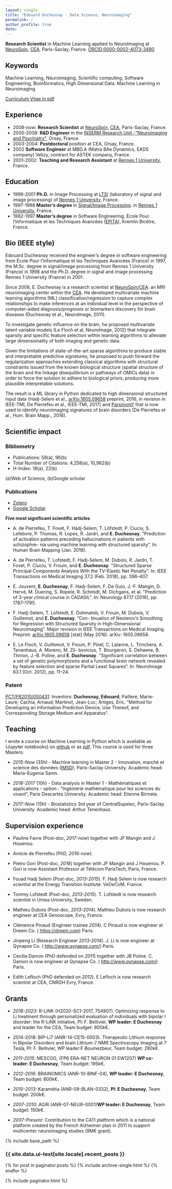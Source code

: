 ```yaml
---
layout: single
title: "Edouard Duchesnay - Data Science, Neuroimaging"
permalink: /
author_profile: true
date:
---
```


**Research Scientist** in Machine Learning applied to NeuroImaging at [NeuroSpin](http://i2bm.cea.fr/drf/i2bm/english/Pages/NeuroSpin/Presentation.aspx), [CEA](http://www.cea.fr/english), Paris-Saclay, France.
[ORCID:0000-0002-4073-3490](https://orcid.org/0000-0002-4073-3490)

## Keywords

Machine Learning, Neuroimaging, Scientific computing, Software Engineering, Bioinformatics, High Dimensional Data.
Machine Learning in Neuroimaging

[Curriculum Vitae in pdf](ftp://ftp.cea.fr/pub/unati/people/educhesnay/cv_educhesnay_univ.pdf)

## Experience

- 2008-now: **Research Scientist** at [NeuroSpin](http://i2bm.cea.fr/drf/i2bm/english/Pages/NeuroSpin/Presentation.aspx), [CEA](http://www.cea.fr/english), Paris-Saclay, France.
- 2005-2008: **R&D Engineer** in the [INSERM Research Unit -"Neuroimaging and Psychiatry"](http://www.inserm-u1000.u-psud.fr), Orsay, France.
- 2003-2004: **Postdoctoral** position at CEA, Orsay, France.
- 2002 **Software Engineer** at MBD.A (Matra BAe Dynamics, EADS company) Velizy, contract for ASTEK company, France.
- 2001-2002: **Teaching and Research Assistant** at [Rennes 1 University](https://english.univ-rennes1.fr), France.

## Education

- 1999-2001 **Ph.D.** in Image Processing at [LTSI](http://www.ltsi.univ-rennes1.fr/?q=en/node/269) (laboratory of signal and image processing) of [Rennes 1 University](https://english.univ-rennes1.fr), France.
- 1997-1998 **Master’s degree** in [Signal/Image Processing](https://etudes.univ-rennes1.fr/master-electronique/themes/M2/PresentationSpecialite/SISEA). in [Rennes 1 University](https://english.univ-rennes1.fr), France.
- 1992-1997 **Master’s degree** in Software Engineering. École Pour l’Informatique et les Techniques Avancées ([EPITA](http://www.epita.fr/international/)), Kremlin Bicêtre, France.

## Bio (IEEE style)

Edouard Duchesnay received the engineer’s degree in software engineering
from École Pour l’Informatique et les Techniques Avancées (France) in
1997, the M.Sc. degree in signal/image processing from Rennes 1
University (France) in 1998 and the Ph.D. degree in signal and image
processing Rennes 1 University (France) in 2001.

Since 2008, E. Duchesnay is a research scientist at [NeuroSpin/CEA](http://i2bm.cea.fr/drf/i2bm/english/Pages/NeuroSpin/Presentation.aspx): an MRI
neuroimaging center within the [CEA](http://www.cea.fr/english). He developed multivariate machine
learning algorithms (ML) classification/regression to capture complex
relationships to make inferences at an individual level in the
perspective of computer-aided diagnosis/prognosis or biomarkers
discovery for brain diseases (Duchesnay et al., NeuroImage, 2011).

To investigate genetic influence on the brain, he proposed multivariate
latent variable models (Le Floch et al, NeuroImage, 2012) that integrate
sparsity and specific feature selection within learning algorithms to
alleviate large dimensionality of both imaging and genetic data.

Given the limitations of state-of-the-art sparse algorithms to produce
stable and interpretable predictive signatures, he proposed to push
forward the regularization approaches extending classical algorithms
with structural constraints issued from the known biological structure
(spatial structure of the brain and the linkage disequilibrium or
pathways of OMICs data) in order to force the solution to adhere to
biological priors, producing more plausible interpretable solutions.

The result is a ML library in Python dedicated to high dimensional structured
input data (Hadj-Selem et al.,  [arXiv:1605.09658](https://arxiv.org/abs/1605.09658) preprint, 2016, in revision in
IEEE-TMI, De Pierrefeu et al., IEEE-TMI, 2017) and
[ParsimonY](https://github.com/neurospin/pylearn-parsimony) that is now
used to identify neuroimaging signatures of brain disorders (De
Pierrefeu et al., Hum. Brain Mapp., 2018).

## Scientific impact

### Bibliometry

- Publications: 58(a), 96(b)
- Total Number of Citations: 4,258(a), 10,962(b)
- H-Index: 18(a), 22(b)

(a)Web of Science, (b)Google scholar

### Publications

- [Zotero](https://www.zotero.org/edouard.duchesnay)
- [Google Scholar](https://scholar.google.fr/citations?hl=fr&user=mG6V3q4AAAAJ&view_op=list_works&sortby=pubdate)

**Five most significant scientific articles**

-   A. de Pierrefeu, T. Fovet, F. Hadj-Selem, T. Löfstedt, P. Ciuciu, S.
    Lefebvre, P. Thomas, R. Lopes, R. Jardri, and **E. Duchesnay**.
    "Prediction of activation patterns preceding hallucinations in patients
    with schizophre- nia using machine learning with structured sparsity“.
    In: Human Brain Mapping (Jan. 2018).

-   A. de Pierrefeu, T. Lofstedt, F. Hadj-Selem, M. Dubois, R. Jardri, T.
    Fovet, P. Ciuciu, V. Frouin, and **E. Duchesnay**. "Structured Sparse
    Principal Components Analysis With the TV-Elastic Net Penalty“. In: IEEE
    Transactions on Medical Imaging 37.2 (Feb. 2018), pp. 396–407.

-   E. Jouvent, **E. Duchesnay**, F. Hadj-Selem, F. De Guio, J.-F. Mangin,
    D. Hervé, M. Duering, S. Ropele, R. Schmidt, M. Dichgans, et al.
    "Prediction of 3-year clinical course in CADASIL“. In: Neurology 87.17
    (2016), pp. 1787–1795.

-   F. Hadj-Selem, T. Lofstedt, E. Dohmatob, V. Frouin, M. Dubois, V.
    Guillemot, and **E. Duchesnay**. ”Con- tinuation of Nesterov’s Smoothing
    for Regression with Structured Sparsity in High-Dimensional
    Neuroimaging“. Major revision in IEEE Transactions on Medical Imaging.
    Preprint: [arXiv:1605.09658](https://arxiv.org/abs/1605.09658) \[stat\]
    (May 2016). arXiv: 1605.09658.

-   E. Le Floch, V. Guillemot, V. Frouin, P. Pinel, C. Lalanne, L.
    Trinchera, A. Tenenhaus, A. Moreno, M. Zil- bovicius, T. Bourgeron, S.
    Dehaene, B. Thirion, J.-B. Poline, and **E. Duchesnay**. "Significant
    correlation between a set of genetic polymorphisms and a functional
    brain network revealed by feature selection and sparse Partial Least
    Squares“. In: NeuroImage 63.1 (Oct. 2012), pp. 11–24.

### Patent

[PCT/FR2010/050431](https://patentscope.wipo.int/search/en/detail.jsf?docId=WO2010103248):
Inventors: **Duchesnay, Edouard**; Paillere, Marie-Laure; Cachia,
Arnaud; Martinot, Jean-Luc; Artiges, Eric. ”Method for Developing an Information Prediction Device, Use Thereof, and Corresponding Storage Medium and Apparatus“.

## Teaching

I wrote a course on Machine Learning in Python which is available as
(Jupyter notebooks) on [github](https://github.com/neurospin/pystatsml)
or as
[pdf](ftp://ftp.cea.fr/pub/unati/people/educhesnay/pystatml/StatisticsMachineLearningPythonDraft.pdf).
This course is used for three Masters:

- *2015-Now* (35h) - Machine learning in Master 2 -
  Innovation, marché et science des données
  ([IMSD](https://www.universite-paris-saclay.fr/fr/formation/master/m2-innovation-marche-et-science-des-donnees-imsd-apprentissage#presentation-m2)),
  Paris-Saclay University. Academic head: Maria-Eugenia Sanin.

- *2016-2017* (10h) - Data analysis in Master 1 -
  Mathématiques et applications - option : "Ingénierie mathématique pour
  les sciences du vivant“, Paris Descartes University. Academic head: Etienne Birmele.

- *2017-Now* (15h) - Biostatistics 3rd year of
  CentralSupelec, Paris-Saclay University. Academic head: Arthur Tenenhaus.


## Supervision experience

-   Pauline Favre (Post-doc, *2017-now*) together with JF
    Mangin and J Houenou.

-   Amicie de Pierrefeu (PhD, *2016-now*).

-   Pietro Gori (Post-doc, *2016*) together with JF Mangin and
    J Houenou. P. Gori is now Assistant Professor at Télécom ParisTech,
    Paris, France.

-   Fouad Hadj Selem (Post-doc, *2013-2015*). F. Hadj Selem is
    now research scientist at the Energy Transition Institute: VeDeCoM,
    France.

-   Tommy Lofstedt (Post-doc, *2013-2015*). T. Lofstedt is now
    research scientist in Umea University, Sweden.

-   Mathieu Dubois (Post-doc, *2013-2014*). Mathieu Dubois is
    now research engineer at CEA Genoscope, Evry, France.

-   Clémence Pinaud (Engineer trainee *2014*). C Pinaud is now
    engineer at Dreem Co. ( <https://dreem.com>) Paris.

-   Jinpeng Li (Research Engineer *2013-2014*). J. Li is now
    engineer at Qynapse Co. ( <http://www.qynapse.com/>) Paris.

-   Cecilia Damon (PhD defended on *2011*) together with JB
    Poline. C. Damon is now engineer at Qynapse Co. (
    <http://www.qynapse.com/>) Paris.

-   Edith Lefloch (PhD defended on *2012*). E Lefloch is now
    research scientist at CEA, CNRGH Evry, France.


## Grants 

- *2018-2023*: R-LiNK (H2020-SC1-2017, 754907). Optimizing response to Li treatment through personalized evaluation of individuals with bipolar I disorder: the R-LiNK initiative, PI: F. Bellivier, **WP leader: E Duchesnay** and leader for the CEA, Team budget: 800k€.

- 2014-2018: BIP-Li7 (ANR-14-CE15-0003). Therapeutic Lithium response in Bipolar Disorders and brain Lithium-7 NMR Spectroscopy Imaging at 7 Tesla, PI: F. Bellivier, WP leader:F Boumezbeur, Team budget: 280k€.

- *2011-2015*: MESCOG, (FP6 ERA-NET NEURON 01 EW1207) **WP co-leader: E Duchesnay**, Team budget: 195k€.

- *2012-2016*: BRAINOMICS (ANR-10-BINF-04), **WP leader: E Duchesnay**, Team budget: 800k€.

- *2010-2013*: Karamétia (ANR-09-BLAN-0332), **PI: E Duchesnay**, Team budget: 200k€.

- *2007-2010*: AGIR (ANR-07-NEUR-0001)**WP leader: E Duchesnay**, Team budget: 150k€.

- *2007-Present*: Contribution to the CATI platform which is a national platform created by the French Alzheimer plan in 2011 to support multicenter neuroimaging studies (9M€ grant).




{% include base_path %}

<h3 class="archive__subtitle">{{ site.data.ui-text[site.locale].recent_posts }}</h3>

{% for post in paginator.posts %}
  {% include archive-single.html %}
{% endfor %}

{% include paginator.html %}

